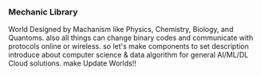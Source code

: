 ### Mechanic Library

World Designed by Machanism like Physics, Chemistry, Biology, and Quantoms.
also all things can change binary codes and communicate with protocols online or wireless.
so let's make components to set description introduce about computer science & data algorithm for general AI/ML/DL Cloud solutions.
make Update Worlds!!
